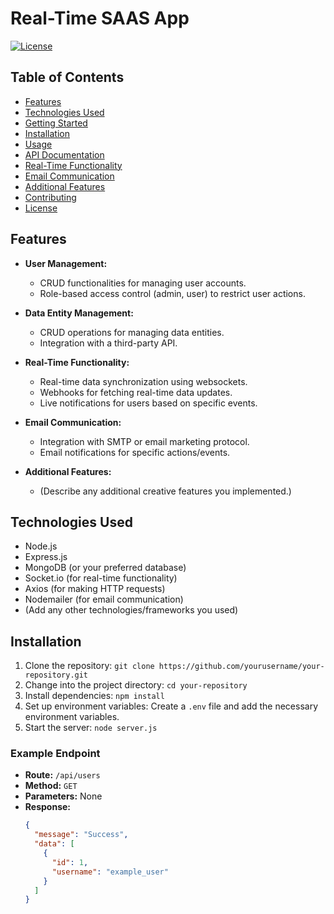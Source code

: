 # Real-Time SAAS App

[![License](https://img.shields.io/badge/license-MIT-blue.svg)](LICENSE)

## Table of Contents

- [Features](#features)
- [Technologies Used](#technologies-used)
- [Getting Started](#getting-started)
- [Installation](#installation)
- [Usage](#usage)
- [API Documentation](#api-documentation)
- [Real-Time Functionality](#real-time-functionality)
- [Email Communication](#email-communication)
- [Additional Features](#additional-features)
- [Contributing](#contributing)
- [License](#license)

## Features

- **User Management:**
  - CRUD functionalities for managing user accounts.
  - Role-based access control (admin, user) to restrict user actions.

- **Data Entity Management:**
  - CRUD operations for managing data entities.
  - Integration with a third-party API.

- **Real-Time Functionality:**
  - Real-time data synchronization using websockets.
  - Webhooks for fetching real-time data updates.
  - Live notifications for users based on specific events.

- **Email Communication:**
  - Integration with SMTP or email marketing protocol.
  - Email notifications for specific actions/events.

- **Additional Features:**
  - (Describe any additional creative features you implemented.)

## Technologies Used

- Node.js
- Express.js
- MongoDB (or your preferred database)
- Socket.io (for real-time functionality)
- Axios (for making HTTP requests)
- Nodemailer (for email communication)
- (Add any other technologies/frameworks you used)

## Installation

1. Clone the repository: `git clone https://github.com/yourusername/your-repository.git`
2. Change into the project directory: `cd your-repository`
3. Install dependencies: `npm install`
4. Set up environment variables: Create a `.env` file and add the necessary environment variables.
5. Start the server: `node server.js`

### Example Endpoint

- **Route:** `/api/users`
- **Method:** `GET`
- **Parameters:** None
- **Response:**
  ```json
  {
    "message": "Success",
    "data": [
      {
        "id": 1,
        "username": "example_user"
      }
    ]
  }
